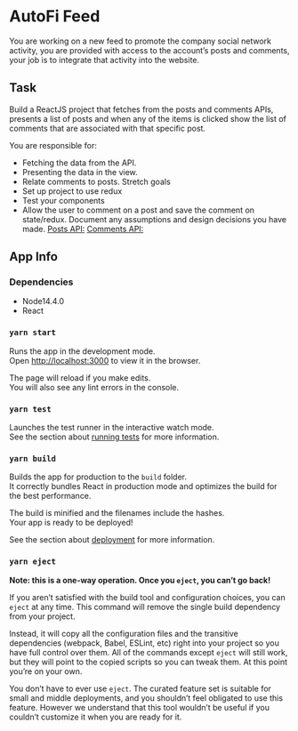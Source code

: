 # AutoFi Feed

You are working on a new feed to promote the company social network activity, you are
provided with access to the account’s posts and comments, your job is to integrate that activity
into the website.

## Task

Build a ReactJS project that fetches from the posts and comments APIs, presents a list of
posts and when any of the items is clicked show the list of comments that are associated with
that specific post.

You are responsible for:

- Fetching the data from the API.
- Presenting the data in the view.
- Relate comments to posts.
Stretch goals
- Set up project to use redux
- Test your components
- Allow the user to comment on a post and save the comment on state/redux.
Document any assumptions and design decisions you have made.
[Posts API:](https://jsonplaceholder.typicode.com/posts)
[Comments API:](https://jsonplaceholder.typicode.com/comments)

## App Info

### Dependencies

- Node14.4.0
- React

### `yarn start`

Runs the app in the development mode.\
Open [http://localhost:3000](http://localhost:3000) to view it in the browser.

The page will reload if you make edits.\
You will also see any lint errors in the console.

### `yarn test`

Launches the test runner in the interactive watch mode.\
See the section about [running tests](https://facebook.github.io/create-react-app/docs/running-tests) for more information.

### `yarn build`

Builds the app for production to the `build` folder.\
It correctly bundles React in production mode and optimizes the build for the best performance.

The build is minified and the filenames include the hashes.\
Your app is ready to be deployed!

See the section about [deployment](https://facebook.github.io/create-react-app/docs/deployment) for more information.

### `yarn eject`

**Note: this is a one-way operation. Once you `eject`, you can’t go back!**

If you aren’t satisfied with the build tool and configuration choices, you can `eject` at any time. This command will remove the single build dependency from your project.

Instead, it will copy all the configuration files and the transitive dependencies (webpack, Babel, ESLint, etc) right into your project so you have full control over them. All of the commands except `eject` will still work, but they will point to the copied scripts so you can tweak them. At this point you’re on your own.

You don’t have to ever use `eject`. The curated feature set is suitable for small and middle deployments, and you shouldn’t feel obligated to use this feature. However we understand that this tool wouldn’t be useful if you couldn’t customize it when you are ready for it.
